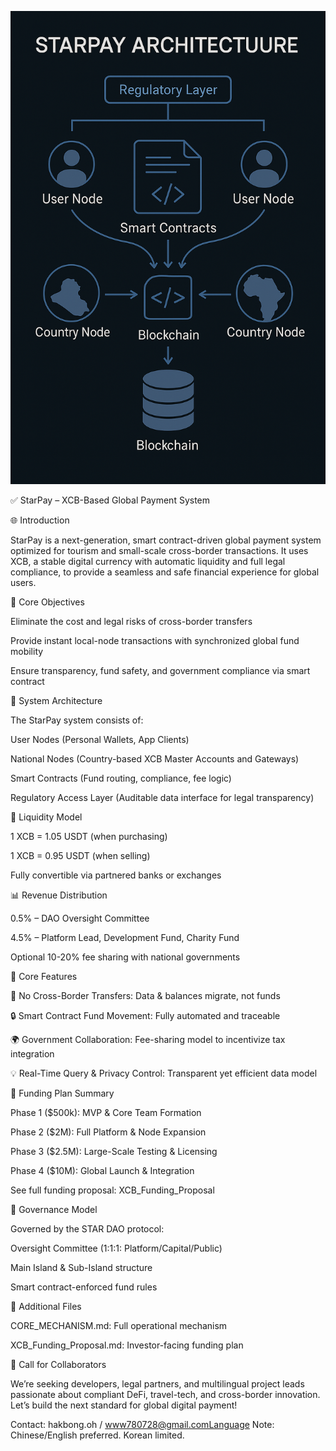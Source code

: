 ![StarPay Architecture](project_diagram.png)

✅ StarPay – XCB-Based Global Payment System

🌐 Introduction

StarPay is a next-generation, smart contract-driven global payment system optimized for tourism and small-scale cross-border transactions. It uses XCB, a stable digital currency with automatic liquidity and full legal compliance, to provide a seamless and safe financial experience for global users.

🧠 Core Objectives

Eliminate the cost and legal risks of cross-border transfers

Provide instant local-node transactions with synchronized global fund mobility

Ensure transparency, fund safety, and government compliance via smart contract

📐 System Architecture

The StarPay system consists of:

User Nodes (Personal Wallets, App Clients)

National Nodes (Country-based XCB Master Accounts and Gateways)

Smart Contracts (Fund routing, compliance, fee logic)

Regulatory Access Layer (Auditable data interface for legal transparency)



🏦 Liquidity Model

1 XCB = 1.05 USDT (when purchasing)

1 XCB = 0.95 USDT (when selling)

Fully convertible via partnered banks or exchanges

📊 Revenue Distribution

0.5% – DAO Oversight Committee

4.5% – Platform Lead, Development Fund, Charity Fund

Optional 10-20% fee sharing with national governments

🧩 Core Features

🔄 No Cross-Border Transfers: Data & balances migrate, not funds

🔒 Smart Contract Fund Movement: Fully automated and traceable

🌍 Government Collaboration: Fee-sharing model to incentivize tax integration

💡 Real-Time Query & Privacy Control: Transparent yet efficient data model

🚀 Funding Plan Summary

Phase 1 ($500k): MVP & Core Team Formation

Phase 2 ($2M): Full Platform & Node Expansion

Phase 3 ($2.5M): Large-Scale Testing & Licensing

Phase 4 ($10M): Global Launch & Integration

See full funding proposal: XCB_Funding_Proposal

🧭 Governance Model

Governed by the STAR DAO protocol:

Oversight Committee (1:1:1: Platform/Capital/Public)

Main Island & Sub-Island structure

Smart contract-enforced fund rules

📂 Additional Files

CORE_MECHANISM.md: Full operational mechanism

XCB_Funding_Proposal.md: Investor-facing funding plan

🤝 Call for Collaborators

We’re seeking developers, legal partners, and multilingual project leads passionate about compliant DeFi, travel-tech, and cross-border innovation. Let’s build the next standard for global digital payment!

Contact: hakbong.oh / www780728@gmail.comLanguage Note: Chinese/English preferred. Korean limited.
